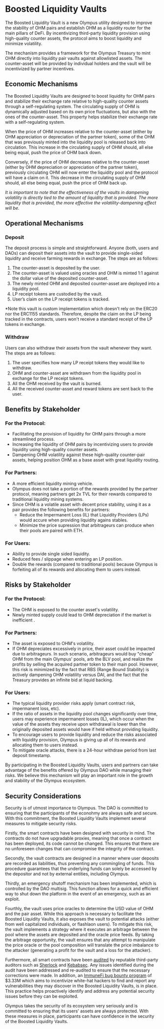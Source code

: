 # Boosted Liquidity Vaults

The Boosted Liquidity Vault is a new Olympus utility designed to improve the stability of OHM pairs and establish OHM as a liquidity router for the main pillars of DeFi. By incentivizing third-party liquidity provision using high-quality counter assets, the protocol aims to boost liquidity and minimize volatility.

The mechanism provides a framework for the Olympus Treasury to mint OHM directly into liquidity pair vaults against allowlisted assets. The counter-asset will be provided by individual holders and the vault will be incentivized by partner incentives.

## Economic Mechanisms

The Boosted Liquidity Vaults are designed to boost liquidity for OHM pairs and stabilize their exchange rate relative to high-quality counter assets through a self-regulating system. The circulating supply of OHM is dynamically adjusted based on its own price fluctuations, but also with the ones of the counter-asset. This property helps stabilize their exchange rate with a self-regulating system.

When the price of OHM increases relative to the counter-asset (either by OHM appreciation or depreciation of the partner token), some of the OHM that was previously minted into the liquidity pool is released back into circulation. This increase in the circulating supply of OHM should, all else being equal, push the price of OHM back down.

Conversely, if the price of OHM decreases relative to the counter-asset (either by OHM depreciation or appreciation of the partner token), previously circulating OHM will now enter the liquidity pool and the protocol will have a claim on it. This decrease in the circulating supply of OHM should, all else being equal, push the price of OHM back up.

_It is important to note that the effectiveness of the vaults in dampening volatility is directly tied to the amount of liquidity that is provided. The more liquidity that is provided, the more effective the volatility-dampening effect will be._

## Operational Mechanisms

### Deposit

The deposit process is simple and straightforward. Anyone (both, users and DAOs) can deposit their assets into the vault to provide single-sided liquidity and receive farming rewards in exchange. The steps are as follows:

1. The counter-asset is deposited by the user.
2. The counter-asset is valued using oracles and OHM is minted 1:1 against the dollar value of the deposited counter-asset.
3. The newly minted OHM and deposited counter-asset are deployed into a liquidity pool.
4. LP receipt tokens are custodied by the vault.
5. User’s claim on the LP receipt tokens is tracked.

\*Note this vault is custom implementation which doesn't rely on the ERC20 nor the ERC1155 standards. Therefore, despite the claim on the LP being tracked in the contracts, users won't receive a standard receipt of the LP tokens in exchange.

### Withdraw

Users can also withdraw their assets from the vault whenever they want. The steps are as follows:

1.  The user specifies how many LP receipt tokens they would like to withdraw.
2.  OHM and counter-asset are withdrawn from the liquidity pool in exchange for the LP receipt tokens.
3.  All the OHM received by the vault is burned.
4.  All the received counter-asset and reward tokens are sent back to the user.

## Benefits by Stakeholder

### For the Protocol:

- Facilitating the provision of liquidity for OHM pairs through a more streamlined process.
- Increasing the liquidity of OHM pairs by incentivizing users to provide liquidity using high-quality counter assets.
- Dampening OHM volatility against these high-quality counter-pair assets, helping position OHM as a base asset with great liquidity routing.

### For Partners:

- A more efficient liquidity mining vehicle.
- Olympus does not take a portion of the rewards provided by the partner protocol, meaning partners get 2x TVL for their rewards compared to traditional liquidity mining systems.
- Since OHM is a volatile asset with decent price stability, using it as a pair provides the following benefits for partners:
  - Reduce the Impermanent Loss (IL) that Liquidity Providers (LPs) would accure when providing liquidity agains stables.
  - Minimize the price supression that arbitrageurs can produce when their pools are paired with ETH.

### For Users:

- Ability to provide single sided liquidity.
- Reduced fees / slippage when entering an LP position.
- Double the rewards (compared to traditional pools) because Olympus is forfeiting all of its rewards and allocating them to users instead.

## Risks by Stakeholder

### For the Protocol:

- The OHM is exposed to the counter asset's volatility.
- Newly minted supply could lead to OHM depreciation if the market is inefficient .

### For Partners:

- The asset is exposed to OHM's volatility.
- If OHM depreciates excessively in price, their asset could be impacted due to arbitrageurs. In such scenario, arbitrageurs would buy "cheap" OHM from the main Olympus' pools, arb the BLV pool, and realize the profits by selling the acquired partner token to their main pool. However, this risk is minimized by the fact that RBS (Range Bound Stability) is actively dampening OHM volatility versus DAI, and the fact that the Treasury provides an infinite bid at liquid backing.

### For Users:

- The typical liquidity provider risks apply (smart contract risk, impermanent loss, etc).
- If the ratio of assets in the liquidity pool changes significantly over time, users may experience impermanent losses (IL), which occur when the value of the assets they receive upon withdrawal is lower than the originally deposited assets would have if held without providing liquidity.
- To encourage users to provide liquidity and reduce the risks associated with liquidity provision, Olympus is giving up all of its rewards and allocating them to users instead.
- To mitigate oracle attacks, there is a 24-hour withdraw period from last deposit timestamp.

By participating in the Boosted Liquidity Vaults, users and partners can take advantage of the benefits offered by Olympus DAO while managing their risks. We believe this mechanism will play an important role in the growth and stability of the Olympus ecosystem.

## Security Considerations

Security is of utmost importance to Olympus. The DAO is committed to ensuring that the participants of the econohmy are always safe and secure. With this commitment, the Boosted Liquidity Vaults implement several measures to mitigate security risks.

Firstly, the smart contracts have been designed with security in mind. The contracts do not have upgradable proxies, meaning that once a contract has been deployed, its code cannot be changed. This ensures that there are no unforeseen changes that can compromise the integrity of the contract.

Secondly, the vault contracts are designed in a manner where user deposits are recorded as liabilities, thus preventing any commingling of funds. This procedure guarantees that the underlying funds can solely be accessed by the depositor and not by external entities, including Olympus.

Thirdly, an emergency shutoff mechanism has been implemented, which is controlled by the DAO multisig. This function allows for a quick and efficient way to shut down the platform in the event of an emergency, such as an exploit.

Fourthly, the vault uses price oracles to determine the USD value of OHM and the pair asset. While this approach is necessary to facilitate the Boosted Liquidity Vaults, it also exposes the vault to potential attacks (either from well capitalized individuals, or flashlaon users). To mitigate this risk, the vault implements a strategy where it executes an arbitrage between the pool where the assets are deposited and the oracle price feeds. By taking the arbitrage opportunity, the vault ensures that any attempt to manipulate the price oracle or the pool composition will translate the price imbalance to the attacker (generating a profit for the vault and a loss for the attacker).

Furthermore, all smart contracts have been [audited](../technical/05_audits.md#boosted-liquidity-vaults) by reputable third-party auditors such as [Sherlock](/gitbook/assets/Olympus_Liquidity_Vaults_Audit_Report_1.pdf) and [Kebabsec](https://hackmd.io/@12og4u7y8i/HJVAPMlno). Any issues identified during the audit have been addressed and re-audited to ensure that the necessary corrections were made. In addition, an [ImmuneFi bug bounty program](https://immunefi.com/bounty/olympus/) of $3.33M which aims to incentivize white-hat hackers to find and report any vulnerabilities they may discover in the Boosted Liquidity Vaults, is in place. This practice helps proactively identify and address any potential security issues before they can be exploited.

Olympus takes the security of its ecosystem very seriously and is committed to ensuring that its users' assets are always protected. With these measures in place, participants can have confidence in the security of the Boosted Liquidity Vaults.
